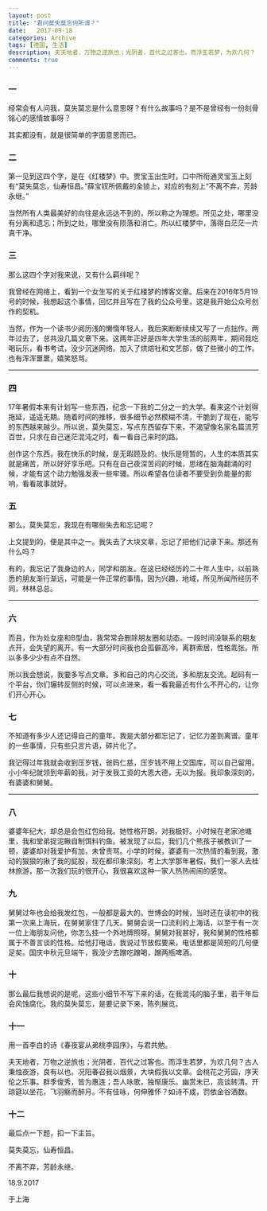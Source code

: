 ```yaml
---
layout: post
title: "君问莫失莫忘何所谓？"
date:   2017-09-18
categories: Archive
tags: [德国, 生活]
description: 夫天地者，万物之逆旅也；光阴者，百代之过客也。而浮生若梦，为欢几何？
comments: true
---
```




### 一
   
   
   
经常会有人问我，莫失莫忘是什么意思呀？有什么故事吗？是不是曾经有一份刻骨铭心的感情故事呀？



其实都没有，就是很简单的字面意思而已。



### 二



第一见到这四个字，是在《红楼梦》中。贾宝玉出生时，口中所衔通灵宝玉上刻有“莫失莫忘，仙寿恒昌。”薛宝钗所佩戴的金锁上，对应的有刻上“不离不弃，芳龄永继。”



当然所有人类最美好的向往是永远达不到的，所以称之为理想。所见之处，哪里没有分离和遗忘；所到之处，哪里没有陨落和消亡。所以红楼梦中，落得白茫茫一片真干净。



### 三



那么这四个字对我来说，又有什么羁绊呢？



我曾经在网络上，看到一个女生写的关于红楼梦的博客文章。后来在2016年5月19号的时候，我想起这个事情，回忆并且写在了我的公众号里，这是我开始公众号创作的契机。



当然，作为一个读书少阅历浅的懒惰年轻人，我后来断断续续又写了一点拙作。两年过去了，总共没几篇文章下来。这两年正好是四年大学生活的前两年，期间我吃喝玩乐，看书考试，没少沉迷网络。加入了烘焙社和文艺部，做了些微小的工作。也有浑浑噩噩，嬉笑怒骂。



---



### 四



17年暑假本来有计划写一些东西，纪念一下我的二分之一的大学。看来这个计划得拖延，遥遥无期。随着时间的推移，很多细节必然模糊不清，干脆到了现在，能写的东西越来越少。所以说，莫失莫忘，写点东西留存下来，不渴望像名家名篇流芳百世，只求在自己迷茫混沌之时，看一看自己来时的路。



创作这个东西，我在快乐的时候，是无暇顾及的。快乐是短暂的，人生的本质其实就是痛苦，所以好好享乐吧。只有在自己夜深苦闷的时候，思绪在脑海翻涌的时候，才能有这个动力勉强发表一些牢骚。所以希望各位读者不要受到负能量的影响，看看故事就好。



### 五



那么，莫失莫忘，我现在有哪些失去和忘记呢？



上文提到的，便是其中之一。我失去了大块文章，忘记了把他们记录下来。那还有什么吗？



有的，我忘记了我身边的人，同学和朋友。在这已经经历的二十年人生中，以前熟悉的朋友渐行渐远，可能是一件正常的事情。因为兴趣，地域，所见所闻所经历不同，林林总总。





---




### 六



而且，作为处女座和B型血，我常常会删除朋友圈和动态。一段时间没联系的朋友点开，会失望的离开。有一大部分时间我也会孤僻高冷，离群索居，性格乖张。所以多多少少有点不自然。



所以我会想说，我要多写点文章。多和自己的内心交流，多和朋友交流。起码有一个平台，你们辗转反侧的时候，可以点进来，看一看我最近有什么不开心的，让你们开心开心。



### 七



不知道有多少人还记得自己的童年。我是大部分都忘记了，记忆力差到离谱。童年的一些事情，只有些只言片语，碎片化了。



我记得过年我就会收到压岁钱，爸妈仁慈，压岁钱不用上交国库，可以自己留用。小小年纪就领到年薪的我，对于发我工资的大恩大德，无以为报。我印象深刻的，有婆婆和舅舅。





---




### 八



婆婆年纪大，却总是会包红包给我。她性格开朗，对我极好。小时候在老家池塘里，我和堂弟捉泥鳅自制饵料钓鱼。被发现了以后，我们几个熊孩子被教训了一顿，婆婆却对我爱护有加，未曾责骂。小学的时候，婆婆有一次热情的看到我，激动的狠狠的揪了我的屁股，现在都印象深刻。考上大学那年暑假，我们一家人去桂林旅游，那一次我们玩的很开心，我很喜欢这种一家人热热闹闹的感觉。



### 九



舅舅过年也会给我发红包，一般都是最大的。世博会的时候，当时还在读初中的我第一次来上海玩，在舅舅家住了几天。舅舅会说一口流利的上海话，以至于有一次一位上海朋友问他，你怎么挂一个外地牌照呀。舅舅对我甚好，我和舅舅的性格都属于不善言谈的性格。给他打电话，我说过节放假要来，电话里都是简短的几句便足矣。国庆中秋元旦端午，我没少去蹭吃蹭喝，蹭两瓶啤酒。



### 十



那么最后我想说的是呢，这些小细节不写下来的话，在我混沌的脑子里，若干年后会风蚀腐化。我的莫失莫忘，是要记录下来，陈列展览。



### 十一



用一首李白的诗《春夜宴从弟桃李园序》，与君共勉。



夫天地者，万物之逆旅也；光阴者，百代之过客也。而浮生若梦，为欢几何？古人秉烛夜游，良有以也。况阳春召我以烟景，大块假我以文章。会桃花之芳园，序天伦之乐事。群季俊秀，皆为惠连；吾人咏歌，独惭康乐。幽赏未已，高谈转清。开琼筵以坐花，飞羽觞而醉月。不有佳咏，何伸雅怀？如诗不成，罚依金谷酒数。



### 十二



最后点一下题，扣一下主旨。



莫失莫忘，仙寿恒昌。

不离不弃，芳龄永继。



18.9.2017

于上海
